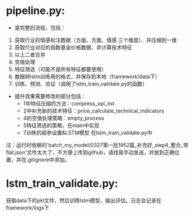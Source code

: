 # pipeline.py:
- 是完整的流程，包括：
1. 获取行业的情感标注数据（方面、方面、情感 三个维度）、并压缩到一维
2. 获取行业对应的指数基金价格数据、并计算技术特征
3. 以上二者合并
4. 空值处理
5. 特征筛选（可能不是所有特征都要使用）
6. 数据转lstm训练用的格式，并保存到本地（framework/data下）
7. 训练、预测、验证（调用了lstm_train_validate.py的函数）

- 提升效果需要修改的部分包括： 
  - 1中特征压缩的方法：compress_opi_list
  - 2中补充新的技术特征：price_calculate_technical_indicators
  - 4的空值处理策略：empty_process
  - 5特征筛选的策略，在main中实现
  - 7训练的超参设置&LSTM模型  在lstm_train_validate.py中

注：运行时依赖的'batch_my_model/0327第一批1952篇_补充好_step4_整合_带flat.json'文件太大了，不方便上传到github，请找我手动发送，并放到正确位置，并在.gitignore中添加。
# lstm_train_validate.py:
获取data下的pkl文件，然后训练lstm模型、输出评估。日志会记录在framework/logs下
